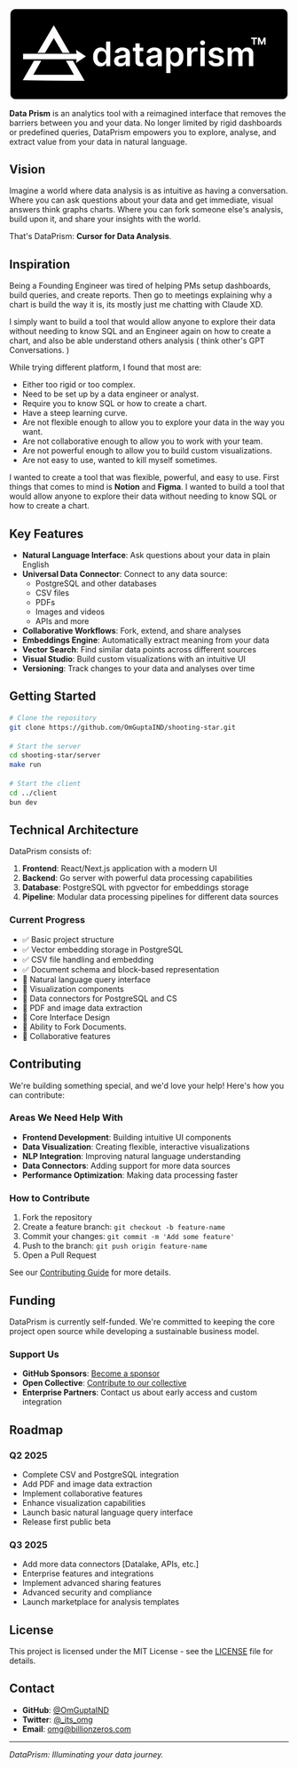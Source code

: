 <div align="center">
  <img src=".github/banner.svg" alt="DataPrism Logo" width="500">
</div>

**Data Prism** is an analytics tool with a reimagined interface that removes the barriers between you and your data. No longer limited by rigid dashboards or predefined queries, DataPrism empowers you to explore, analyse, and extract value from your data in natural language.

## Vision

Imagine a world where data analysis is as intuitive as having a conversation. Where you can ask questions about your data and get immediate, visual answers think graphs charts. Where you can fork someone else's analysis, build upon it, and share your insights with the world.

That's DataPrism: **Cursor for Data Analysis**.

## Inspiration

Being a Founding Engineer was tired of helping PMs setup dashboards, build queries, and create reports. Then go to meetings explaining why a chart is build the way it is, its mostly just me chatting with Claude XD. 

I simply want to build a tool that would allow anyone to explore their data without needing to know SQL and an Engineer again on how to create a chart, and also be able understand others analysis ( think other's GPT Conversations. )

While trying different platform, I found that most are:
- Either too rigid or too complex. 
- Need to be set up by a data engineer or analyst.
- Require you to know SQL or how to create a chart.
- Have a steep learning curve.
- Are not flexible enough to allow you to explore your data in the way you want.
- Are not collaborative enough to allow you to work with your team.
- Are not powerful enough to allow you to build custom visualizations.
- Are not easy to use, wanted to kill myself sometimes.

I wanted to create a tool that was flexible, powerful, and easy to use. First things that comes to mind is **Notion** and **Figma**. I wanted to build a tool that would allow anyone to explore their data without needing to know SQL or how to create a chart.

## Key Features

- **Natural Language Interface**: Ask questions about your data in plain English
- **Universal Data Connector**: Connect to any data source:
  - PostgreSQL and other databases
  - CSV files
  - PDFs
  - Images and videos
  - APIs and more
- **Collaborative Workflows**: Fork, extend, and share analyses
- **Embeddings Engine**: Automatically extract meaning from your data
- **Vector Search**: Find similar data points across different sources
- **Visual Studio**: Build custom visualizations with an intuitive UI
- **Versioning**: Track changes to your data and analyses over time

## Getting Started

```bash
# Clone the repository
git clone https://github.com/OmGuptaIND/shooting-star.git

# Start the server
cd shooting-star/server
make run

# Start the client
cd ../client
bun dev
```

## Technical Architecture

DataPrism consists of:

1. **Frontend**: React/Next.js application with a modern UI
2. **Backend**: Go server with powerful data processing capabilities
3. **Database**: PostgreSQL with pgvector for embeddings storage
4. **Pipeline**: Modular data processing pipelines for different data sources

### Current Progress

- ✅ Basic project structure
- ✅ Vector embedding storage in PostgreSQL
- ✅ CSV file handling and embedding
- ✅ Document schema and block-based representation
- 🚧 Natural language query interface
- 🚧 Visualization components
- 🚧 Data connectors for PostgreSQL and CS
- 🚧 PDF and image data extraction
- 🚧 Core Interface Design
- 🚧 Ability to Fork Documents.
- 🚧 Collaborative features

## Contributing

We're building something special, and we'd love your help! Here's how you can contribute:

### Areas We Need Help With

- **Frontend Development**: Building intuitive UI components
- **Data Visualization**: Creating flexible, interactive visualizations
- **NLP Integration**: Improving natural language understanding
- **Data Connectors**: Adding support for more data sources
- **Performance Optimization**: Making data processing faster

### How to Contribute

1. Fork the repository
2. Create a feature branch: `git checkout -b feature-name`
3. Commit your changes: `git commit -m 'Add some feature'`
4. Push to the branch: `git push origin feature-name`
5. Open a Pull Request

See our [Contributing Guide](CONTRIBUTING.md) for more details.

## Funding

DataPrism is currently self-funded. We're committed to keeping the core project open source while developing a sustainable business model.

### Support Us

- **GitHub Sponsors**: [Become a sponsor](https://github.com/sponsors/OmGuptaIND)
- **Open Collective**: [Contribute to our collective](https://opencollective.com/shooting-star)
- **Enterprise Partners**: Contact us about early access and custom integration

## Roadmap

### Q2 2025
- Complete CSV and PostgreSQL integration
- Add PDF and image data extraction
- Implement collaborative features
- Enhance visualization capabilities
- Launch basic natural language query interface
- Release first public beta

### Q3 2025
- Add more data connectors [Datalake, APIs, etc.]
- Enterprise features and integrations
- Implement advanced sharing features
- Advanced security and compliance
- Launch marketplace for analysis templates

## License

This project is licensed under the MIT License - see the [LICENSE](LICENSE) file for details.

## Contact

- **GitHub**: [@OmGuptaIND](https://github.com/OmGuptaIND)
- **Twitter**: [@_its_omg](https://x.com/_its_omg)
- **Email**: omg@billionzeros.com

---

*DataPrism: Illuminating your data journey.*